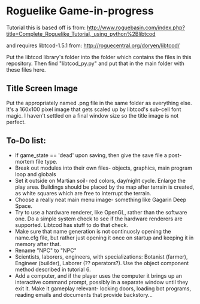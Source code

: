 Roguelike Game-in-progress
==========================
Tutorial this is based off is from: 
http://www.roguebasin.com/index.php?title=Complete_Roguelike_Tutorial,_using_python%2Blibtcod

and requires libtcod-1.5.1 from:
http://roguecentral.org/doryen/libtcod/

Put the libtcod library's folder into the folder which contains the files in this repository. Then find "libtcod_py.py" 
and put that in the main folder with these files here.

Title Screen Image
------------------
Put the appropriately named .png file in the same folder as everything else. It's a 160x100 pixel image that gets
scaled up by libtcod's sub-cell font magic. I haven't settled on a final window size so the title image is not perfect.

To-Do list:
-----------
* If game_state == 'dead' upon saving, then give the save file a post-mortem file type.
* Break out modules into their own files- objects, graphics, main program loop and globals
* Set it outside on Martian soil- red colors, day/night cycle. Enlarge the play area. Buildings should
  be placed by the map after terrain is created, as white squares which are free to interrupt the terrain.
* Choose a really neat main menu image- something like Gagarin Deep Space.
* Try to use a hardware renderer, like OpenGL, rather than the software one. Do a simple system check to see
  if the hardware renderers are supported. Libtcod has stuff to do that check.
* Make sure that name generation is not continuosly opening the name.cfg file, but rather just opening it once
  on startup and keeping it in memory after that. 
* Rename "NPC" to "NPC"
* Scientists, laborers, engineers, with specializations:
  Botanist (farmer), Engineer (builder), Laborer (?? operators?). Use the object component method described in 
  tutorial 6.
* Add a computer, and if the player uses the computer it brings up an interactive command prompt, possibly
  in a separate window until they exit it. Make it gameplay relevant- locking doors, loading bot programs,
  reading emails and documents that provide backstory...
